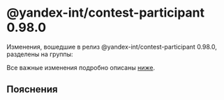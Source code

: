 # @yandex-int/contest-participant 0.98.0

<!-- ЧЕЛОВЕЧЕСКОЕ ВСТУПЛЕНИЕ -->

Изменения, вошедшие в релиз @yandex-int/contest-participant 0.98.0, разделены на группы:

Все важные изменения подробно описаны [ниже](#Пояснения).

## Пояснения

